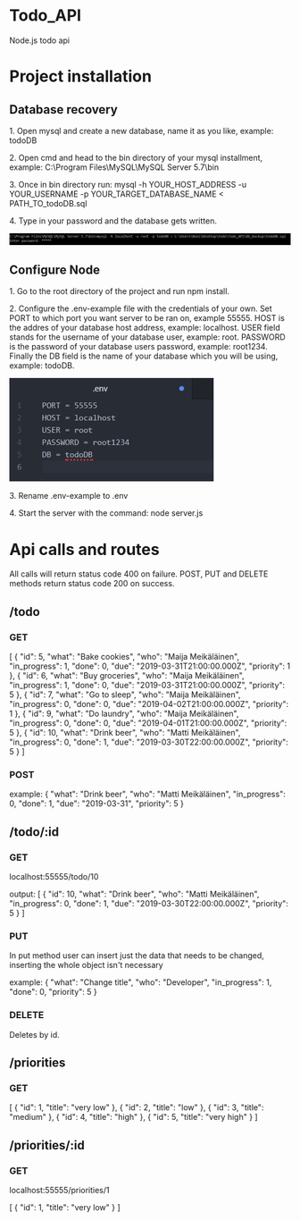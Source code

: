 # Todo_API
Node.js todo api
<h1>Project installation</h1>
<h2>Database recovery</h2>
<p>1. Open mysql and create a new database, name it as you like, example: todoDB</p>
<p>2. Open cmd and head to the bin directory of your mysql installment, example: C:\Program Files\MySQL\MySQL Server 5.7\bin</p>
<p>3. Once in bin directory run: mysql -h YOUR_HOST_ADDRESS -u YOUR_USERNAME -p YOUR_TARGET_DATABASE_NAME < PATH_TO_todoDB.sql</p>
<p>4. Type in your password and the database gets written.</p>
<img src="pictures/restore.PNG" alt="windows cmd restore db">

<h2>Configure Node</h2>
<p>1. Go to the root directory of the project and run npm install.</p>
<p>2. Configure the .env-example file with the credentials of your own. Set PORT to which port you want server to be ran on, example 55555. HOST is the addres of your database host address, example: localhost. USER field stands for the username of your database user, example: root. PASSWORD is the password of your database users password, example: root1234. Finally the DB field is the name of your database which you will be using, example: todoDB.</p>
<img src='pictures/env.PNG' alt="env fields in editor">
<p>3. Rename .env-example to .env</p>

<p>4. Start the server with the command: node server.js</p>
<h1>Api calls and routes</h1>
<p>All calls will return status code 400 on failure. POST, PUT and DELETE methods return status code 200 on success.</p>

<h2>/todo</h2>

<h3>GET</h3>

<p>[
    {
        "id": 5,
        "what": "Bake cookies",
        "who": "Maija Meikäläinen",
        "in_progress": 1,
        "done": 0,
        "due": "2019-03-31T21:00:00.000Z",
        "priority": 1
    },
    {
        "id": 6,
        "what": "Buy groceries",
        "who": "Maija Meikäläinen",
        "in_progress": 1,
        "done": 0,
        "due": "2019-03-31T21:00:00.000Z",
        "priority": 5
    },
    {
        "id": 7,
        "what": "Go to sleep",
        "who": "Maija Meikäläinen",
        "in_progress": 0,
        "done": 0,
        "due": "2019-04-02T21:00:00.000Z",
        "priority": 1
    },
    {
        "id": 9,
        "what": "Do laundry",
        "who": "Maija Meikäläinen",
        "in_progress": 0,
        "done": 0,
        "due": "2019-04-01T21:00:00.000Z",
        "priority": 5
    },
    {
        "id": 10,
        "what": "Drink beer",
        "who": "Matti Meikäläinen",
        "in_progress": 0,
        "done": 1,
        "due": "2019-03-30T22:00:00.000Z",
        "priority": 5
    }
]</p>

<h3>POST</h3>

<p>example:
    {
        "what": "Drink beer",
        "who": "Matti Meikäläinen",
        "in_progress": 0,
        "done": 1,
        "due": "2019-03-31",
        "priority": 5
    }
</p>
<h2>/todo/:id</h2>

<h3>GET</h3>
<p>localhost:55555/todo/10</p>
<p>output: [
    {
        "id": 10,
        "what": "Drink beer",
        "who": "Matti Meikäläinen",
        "in_progress": 0,
        "done": 1,
        "due": "2019-03-30T22:00:00.000Z",
        "priority": 5
    }
]</p>

<h3>PUT</h3>
<p>In put method user can insert just the data that needs to be changed, inserting the whole object isn't necessary</p>
<p>example:
    {
        "what": "Change title",
        "who": "Developer",
        "in_progress": 1,
        "done": 0,
        "priority": 5
    }
    </p>


<h3>DELETE</h3>
    <p>Deletes by id.</p>

<h2>/priorities</h2>
<h3>GET</h3>
<p>[
    {
        "id": 1,
        "title": "very low"
    },
    {
        "id": 2,
        "title": "low"
    },
    {
        "id": 3,
        "title": "medium"
    },
    {
        "id": 4,
        "title": "high"
    },
    {
        "id": 5,
        "title": "very high"
    }
]</p>

<h2>/priorities/:id</h2>
<h3>GET</h3>
<p>localhost:55555/priorities/1</p>
<p>[
    {
        "id": 1,
        "title": "very low"
    }
]</p>
